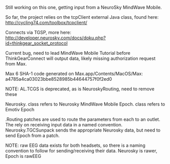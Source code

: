 Still working on this one, getting input from a NeuroSky MindWave Mobile.

So far, the project relies on the tcpClient external Java class, found here: http://cycling74.com/toolbox/tcpclient/

Connects via TGSP, more here: http://developer.neurosky.com/docs/doku.php?id=thinkgear_socket_protocol

Current bug, need to lead MindWave Mobile Tutorial before ThinkGearConnect will output data, likely missing authorization request from Max.

Max 6 SHA-1 code generated on Max.app/Contents/MacOS/Max: a4785a4ca03023bbe8528985b44644757f0f2ed0

NOTE: AL.TCGS is deprecated, as is NeuroskyRouting, need to remove these

Neurosky. class refers to Neurosky MindWave Mobile
Epoch. class refers to Emotiv Epoch

.Routing patches are used to route the parameters from each to an outlet. The rely on receiving input data in a named convention. Neurosky.TGCSunpack sends the appropriate Neurosky data, but need to send Epoch from a patch.

NOTE: raw EEG data exists for both headsets, so there is a naming convention to follow for sending/receiving their data. Neurosky is rawer, Epoch is rawEEG

